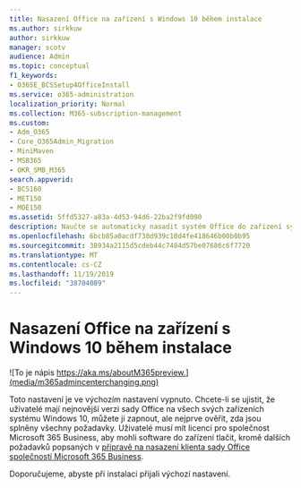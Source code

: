 ```yaml
---
title: Nasazení Office na zařízení s Windows 10 během instalace
ms.author: sirkkuw
author: sirkkuw
manager: scotv
audience: Admin
ms.topic: conceptual
f1_keywords:
- O365E_BCSSetup4OfficeInstall
ms.service: o365-administration
localization_priority: Normal
ms.collection: M365-subscription-management
ms.custom:
- Adm_O365
- Core_O365Admin_Migration
- MiniMaven
- MSB365
- OKR_SMB_M365
search.appverid:
- BCS160
- MET150
- MOE150
ms.assetid: 5ffd5327-a83a-4d53-94d6-22ba2f9fd090
description: Naučte se automaticky nasadit systém Office do zařízení systému Windows 10 během instalace.
ms.openlocfilehash: 6bcb85a0acdf738d939c10d4fe418646b00b0b95
ms.sourcegitcommit: 38934a2115d5cdeb44c7484d57be07686c6f7720
ms.translationtype: MT
ms.contentlocale: cs-CZ
ms.lasthandoff: 11/19/2019
ms.locfileid: "38704089"
---
```

# <a name="install-office-on-windows-10-during-setup"></a>Nasazení Office na zařízení s Windows 10 během instalace

![To je nápis https://aka.ms/aboutM365preview.](media/m365admincenterchanging.png)

Toto nastavení je ve výchozím nastavení vypnuto. Chcete-li se ujistit, že uživatelé mají nejnovější verzi sady Office na všech svých zařízeních systému Windows 10, můžete ji zapnout, ale nejprve ověřit, zda jsou splněny všechny požadavky. Uživatelé musí mít licenci pro společnost Microsoft 365 Business, aby mohli software do zařízení tlačit, kromě dalších požadavků popsaných v [přípravě na nasazení klienta sady Office společností Microsoft 365 Business](prepare-for-office-client-deployment.md). 
  
Doporučujeme, abyste při instalaci přijali výchozí nastavení. 
